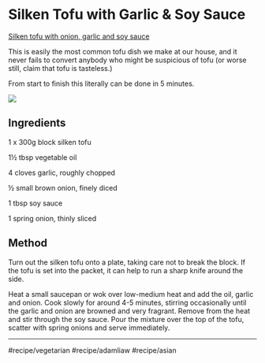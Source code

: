 # Silken Tofu with Garlic & Soy Sauce
[Silken tofu with onion, garlic and soy sauce](https://adamliaw.com/recipe/silken-tofu-with-onion-garlic-and-soy-sauce/)

This is easily the most common tofu dish we make at our house, and it never fails to convert anybody who might be suspicious of tofu (or worse still, claim that tofu is tasteless.)

From start to finish this literally can be done in 5 minutes.

![](assets/Silken-Tofu-1-of-1-2-819x1024.jpg)

## Ingredients
1 x 300g block silken tofu

1½ tbsp vegetable oil

4 cloves garlic, roughly chopped

½ small brown onion, finely diced

1 tbsp soy sauce

1 spring onion, thinly sliced

## Method
Turn out the silken tofu onto a plate, taking care not to break the block. If the tofu is set into the packet, it can help to run a sharp knife around the side.

Heat a small saucepan or wok over low-medium heat and add the oil, garlic and onion. Cook slowly for around 4-5 minutes, stirring occasionally until the garlic and onion are browned and very fragrant. Remove from the heat and stir through the soy sauce. Pour the mixture over the top of the tofu, scatter with spring onions and serve immediately.
- - - -
#recipe/vegetarian #recipe/adamliaw #recipe/asian